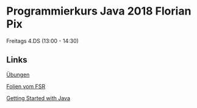 # Programmierkurs Java 2018 Florian Pix
Freitags 4.DS (13:00 - 14:30)

## Links
[Übungen](http://fsr.github.io/java-lessons/about/)

[Folien vom FSR](https://www.ifsr.de/kurs-materialien/java/)

[Getting Started with Java](https://www.oracle.com/technetwork/topics/newtojava/learn-141096.html)
